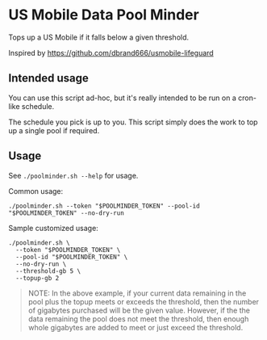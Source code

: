 # US Mobile Data Pool Minder

Tops up a US Mobile if it falls below a given threshold.

Inspired by https://github.com/dbrand666/usmobile-lifeguard

## Intended usage

You can use this script ad-hoc, but it's really intended to be run on a cron-like schedule.

The schedule you pick is up to you.
This script simply does the work to top up a single pool if required.

## Usage

See `./poolminder.sh --help` for usage.

Common usage:

```shell
./poolminder.sh --token "$POOLMINDER_TOKEN" --pool-id "$POOLMINDER_TOKEN" --no-dry-run
```

Sample customized usage:

```shell
./poolminder.sh \
  --token "$POOLMINDER_TOKEN" \
  --pool-id "$POOLMINDER_TOKEN" \
  --no-dry-run \
  --threshold-gb 5 \
  --topup-gb 2
```

> NOTE: In the above example, if your current data remaining in the pool plus the topup meets or exceeds the threshold,
> then the number of gigabytes purchased will be the given value. However, if the the data remaining the pool does not
> meet the threshold, then enough whole gigabytes are added to meet or just exceed the threshold.
